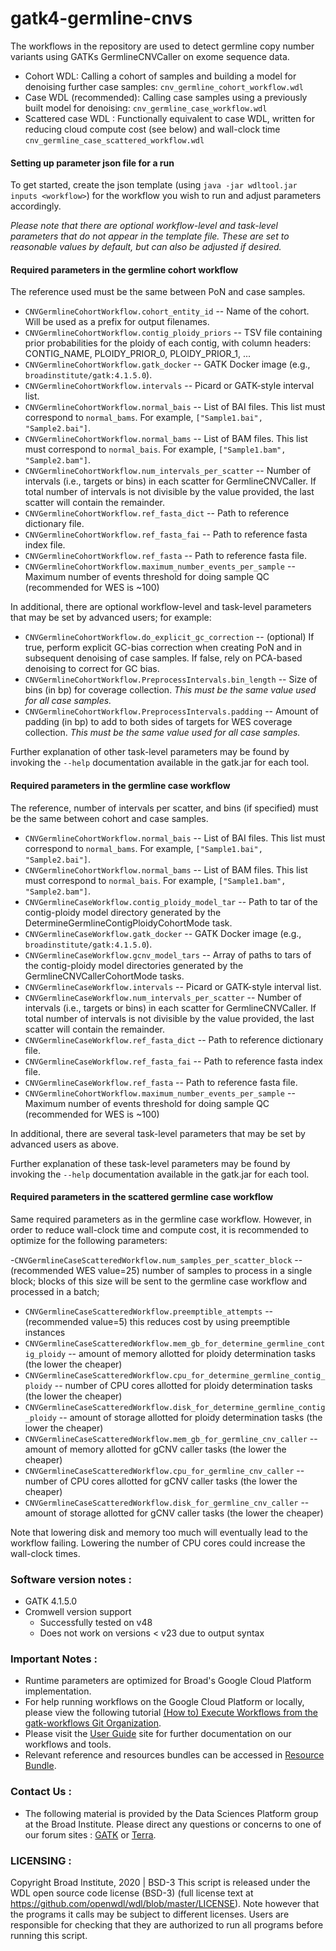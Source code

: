 # gatk4-germline-cnvs
The workflows in the repository are used to detect germline copy number variants using GATKs GermlineCNVCaller on exome sequence data. 

- Cohort WDL: Calling a cohort of samples and building a model for denoising further case samples: ``cnv_germline_cohort_workflow.wdl``
- Case WDL (recommended): Calling case samples using a previously built model for denoising: ``cnv_germline_case_workflow.wdl``
- Scattered case WDL : Functionally equivalent to case WDL, written for reducing cloud compute cost (see below) and wall-clock time ``cnv_germline_case_scattered_workflow.wdl``

#### Setting up parameter json file for a run

To get started, create the json template (using ``java -jar wdltool.jar inputs <workflow>``) for the workflow you wish to run and adjust parameters accordingly.

*Please note that there are optional workflow-level and task-level parameters that do not appear in the template file.  These are set to reasonable values by default, but can also be adjusted if desired.*

#### Required parameters in the germline cohort workflow

The reference used must be the same between PoN and case samples.

- ``CNVGermlineCohortWorkflow.cohort_entity_id`` -- Name of the cohort.  Will be used as a prefix for output filenames.
- ``CNVGermlineCohortWorkflow.contig_ploidy_priors`` -- TSV file containing prior probabilities for the ploidy of each contig, with column headers: CONTIG_NAME, PLOIDY_PRIOR_0, PLOIDY_PRIOR_1, ...
- ``CNVGermlineCohortWorkflow.gatk_docker`` -- GATK Docker image (e.g., ``broadinstitute/gatk:4.1.5.0``).
- ``CNVGermlineCohortWorkflow.intervals`` -- Picard or GATK-style interval list.
- ``CNVGermlineCohortWorkflow.normal_bais`` -- List of BAI files.  This list must correspond to `normal_bams`.  For example, `["Sample1.bai", "Sample2.bai"]`.
- ``CNVGermlineCohortWorkflow.normal_bams`` -- List of BAM files.  This list must correspond to `normal_bais`.  For example, `["Sample1.bam", "Sample2.bam"]`.
- ``CNVGermlineCohortWorkflow.num_intervals_per_scatter`` -- Number of intervals (i.e., targets or bins) in each scatter for GermlineCNVCaller.  If total number of intervals is not divisible by the value provided, the last scatter will contain the remainder.
- ``CNVGermlineCohortWorkflow.ref_fasta_dict`` -- Path to reference dictionary file.
- ``CNVGermlineCohortWorkflow.ref_fasta_fai`` -- Path to reference fasta index file.
- ``CNVGermlineCohortWorkflow.ref_fasta`` -- Path to reference fasta file.
- ``CNVGermlineCohortWorkflow.maximum_number_events_per_sample`` -- Maximum number of events threshold for doing sample QC (recommended for WES is ~100)

In additional, there are optional workflow-level and task-level parameters that may be set by advanced users; for example:

- ``CNVGermlineCohortWorkflow.do_explicit_gc_correction`` -- (optional) If true, perform explicit GC-bias correction when creating PoN and in subsequent denoising of case samples.  If false, rely on PCA-based denoising to correct for GC bias.
- ``CNVGermlineCohortWorkflow.PreprocessIntervals.bin_length`` -- Size of bins (in bp) for coverage collection.  *This must be the same value used for all case samples.*
- ``CNVGermlineCohortWorkflow.PreprocessIntervals.padding`` -- Amount of padding (in bp) to add to both sides of targets for WES coverage collection.  *This must be the same value used for all case samples.*

Further explanation of other task-level parameters may be found by invoking the ``--help`` documentation available in the gatk.jar for each tool.

#### Required parameters in the germline case workflow

The reference, number of intervals per scatter, and bins (if specified) must be the same between cohort and case samples.

- ``CNVGermlineCohortWorkflow.normal_bais`` -- List of BAI files.  This list must correspond to `normal_bams`.  For example, `["Sample1.bai", "Sample2.bai"]`.
- ``CNVGermlineCohortWorkflow.normal_bams`` -- List of BAM files.  This list must correspond to `normal_bais`.  For example, `["Sample1.bam", "Sample2.bam"]`.
- ``CNVGermlineCaseWorkflow.contig_ploidy_model_tar`` -- Path to tar of the contig-ploidy model directory generated by the DetermineGermlineContigPloidyCohortMode task. 
- ``CNVGermlineCaseWorkflow.gatk_docker`` -- GATK Docker image (e.g., ``broadinstitute/gatk:4.1.5.0``).
- ``CNVGermlineCaseWorkflow.gcnv_model_tars`` -- Array of paths to tars of the contig-ploidy model directories generated by the GermlineCNVCallerCohortMode tasks.
- ``CNVGermlineCaseWorkflow.intervals`` -- Picard or GATK-style interval list.
- ``CNVGermlineCaseWorkflow.num_intervals_per_scatter`` -- Number of intervals (i.e., targets or bins) in each scatter for GermlineCNVCaller.  If total number of intervals is not divisible by the value provided, the last scatter will contain the remainder.
- ``CNVGermlineCaseWorkflow.ref_fasta_dict`` -- Path to reference dictionary file.
- ``CNVGermlineCaseWorkflow.ref_fasta_fai`` -- Path to reference fasta index file.
- ``CNVGermlineCaseWorkflow.ref_fasta`` -- Path to reference fasta file.
- ``CNVGermlineCohortWorkflow.maximum_number_events_per_sample`` -- Maximum number of events threshold for doing sample QC (recommended for WES is ~100)

In additional, there are several task-level parameters that may be set by advanced users as above.

Further explanation of these task-level parameters may be found by invoking the ``--help`` documentation available in the gatk.jar for each tool.

#### Required parameters in the scattered germline case workflow

Same required parameters as in the germline case workflow. However, in order to reduce wall-clock time and compute cost, it is recommended to optimize for the following parameters:

-``CNVGermlineCaseScatteredWorkflow.num_samples_per_scatter_block`` -- (recommended WES value=25) number of samples to process in a single block; blocks of this size will be sent to the germline case workflow and processed in a batch; 
- ``CNVGermlineCaseScatteredWorkflow.preemptible_attempts`` -- (recommended value=5) this reduces cost by using preemptible instances
- ``CNVGermlineCaseScatteredWorkflow.mem_gb_for_determine_germline_contig_ploidy`` -- amount of memory allotted for ploidy determination tasks (the lower the cheaper)
- ``CNVGermlineCaseScatteredWorkflow.cpu_for_determine_germline_contig_ploidy`` -- number of CPU cores allotted for ploidy determination tasks (the lower the cheaper)
- ``CNVGermlineCaseScatteredWorkflow.disk_for_determine_germline_contig_ploidy`` -- amount of storage allotted for ploidy determination tasks (the lower the cheaper) 
- ``CNVGermlineCaseScatteredWorkflow.mem_gb_for_germline_cnv_caller`` -- amount of memory allotted for gCNV caller tasks (the lower the cheaper)
- ``CNVGermlineCaseScatteredWorkflow.cpu_for_germline_cnv_caller`` -- number of CPU cores allotted for gCNV caller tasks (the lower the cheaper)
- ``CNVGermlineCaseScatteredWorkflow.disk_for_germline_cnv_caller`` -- amount of storage allotted for gCNV caller tasks (the lower the cheaper)

Note that lowering disk and memory too much will eventually lead to the workflow failing. Lowering the number of CPU cores could increase the wall-clock times.
  
### Software version notes :
- GATK 4.1.5.0
- Cromwell version support 
  - Successfully tested on v48
  - Does not work on versions < v23 due to output syntax
  
### Important Notes :
- Runtime parameters are optimized for Broad's Google Cloud Platform implementation.
- For help running workflows on the Google Cloud Platform or locally, please
view the following tutorial [(How to) Execute Workflows from the gatk-workflows Git Organization](https://gatk.broadinstitute.org/hc/en-us/articles/360035530952).
- Please visit the [User Guide](https://gatk.broadinstitute.org/hc/en-us/categories/360002310591) site for further documentation on our workflows and tools.
- Relevant reference and resources bundles can be accessed in [Resource Bundle](https://gatk.broadinstitute.org/hc/en-us/articles/360036212652).

### Contact Us :
- The following material is provided by the Data Sciences Platform group at the Broad Institute. Please direct any questions or concerns to one of our forum sites : [GATK](https://gatk.broadinstitute.org/hc/en-us/community/topics) or [Terra](https://support.terra.bio/hc/en-us/community/topics/360000500432).

### LICENSING :
Copyright Broad Institute, 2020 | BSD-3
This script is released under the WDL open source code license (BSD-3) (full license text at https://github.com/openwdl/wdl/blob/master/LICENSE). Note however that the programs it calls may be subject to different licenses. Users are responsible for checking that they are authorized to run all programs before running this script.

